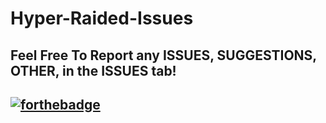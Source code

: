 # Hyper-Raided-Issues
## Feel Free To Report any ISSUES, SUGGESTIONS, OTHER, in the ISSUES tab!
[![forthebadge](https://forthebadge.com/images/badges/not-a-bug-a-feature.svg)](https://forthebadge.com)
-------------------------------------------------
